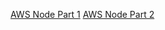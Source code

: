 [AWS Node Part 1](https://hackernoon.com/tutorial-creating-and-managing-a-node-js-server-on-aws-part-1-d67367ac5171)
[AWS Node Part 2](https://hackernoon.com/tutorial-creating-and-managing-a-node-js-server-on-aws-part-2-5fbdea95f8a1)
